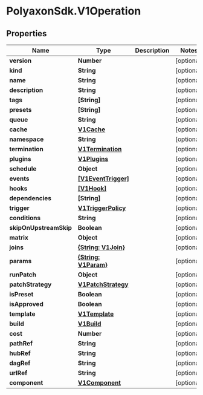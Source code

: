 # PolyaxonSdk.V1Operation

## Properties

Name | Type | Description | Notes
------------ | ------------- | ------------- | -------------
**version** | **Number** |  | [optional] 
**kind** | **String** |  | [optional] 
**name** | **String** |  | [optional] 
**description** | **String** |  | [optional] 
**tags** | **[String]** |  | [optional] 
**presets** | **[String]** |  | [optional] 
**queue** | **String** |  | [optional] 
**cache** | [**V1Cache**](V1Cache.md) |  | [optional] 
**namespace** | **String** |  | [optional] 
**termination** | [**V1Termination**](V1Termination.md) |  | [optional] 
**plugins** | [**V1Plugins**](V1Plugins.md) |  | [optional] 
**schedule** | **Object** |  | [optional] 
**events** | [**[V1EventTrigger]**](V1EventTrigger.md) |  | [optional] 
**hooks** | [**[V1Hook]**](V1Hook.md) |  | [optional] 
**dependencies** | **[String]** |  | [optional] 
**trigger** | [**V1TriggerPolicy**](V1TriggerPolicy.md) |  | [optional] 
**conditions** | **String** |  | [optional] 
**skipOnUpstreamSkip** | **Boolean** |  | [optional] 
**matrix** | **Object** |  | [optional] 
**joins** | [**{String: V1Join}**](V1Join.md) |  | [optional] 
**params** | [**{String: V1Param}**](V1Param.md) |  | [optional] 
**runPatch** | **Object** |  | [optional] 
**patchStrategy** | [**V1PatchStrategy**](V1PatchStrategy.md) |  | [optional] 
**isPreset** | **Boolean** |  | [optional] 
**isApproved** | **Boolean** |  | [optional] 
**template** | [**V1Template**](V1Template.md) |  | [optional] 
**build** | [**V1Build**](V1Build.md) |  | [optional] 
**cost** | **Number** |  | [optional] 
**pathRef** | **String** |  | [optional] 
**hubRef** | **String** |  | [optional] 
**dagRef** | **String** |  | [optional] 
**urlRef** | **String** |  | [optional] 
**component** | [**V1Component**](V1Component.md) |  | [optional] 


